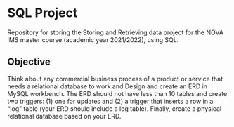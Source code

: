 # SQL Project 
Repository for storing the Storing and Retrieving data project for the NOVA IMS master course (academic year 2021/2022), using SQL.

## Objective
Think about any commercial business process of a product or service that needs a relational database 
to work and Design and create an ERD in MySQL workbench.  The ERD should not have less than 10 tables and create two triggers: (1) one for updates and (2) a trigger that inserts a row in a “log” table (your ERD should include a log table). Finally, create a physical relational database based on your ERD.
